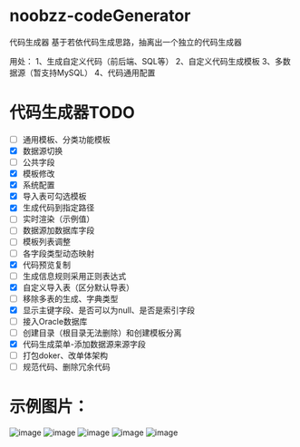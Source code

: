 # noobzz-codeGenerator
代码生成器
基于若依代码生成思路，抽离出一个独立的代码生成器

用处：
1、生成自定义代码（前后端、SQL等）
2、自定义代码生成模板
3、多数据源（暂支持MySQL）
4、代码通用配置

# 代码生成器TODO

- [ ] 通用模板、分类功能模板
- [x] 数据源切换
- [ ] 公共字段
- [x] 模板修改
- [x] 系统配置
- [x] 导入表可勾选模板
- [x] 生成代码到指定路径
- [ ] 实时渲染（示例值）
- [ ] 数据源加数据库字段
- [ ] 模板列表调整
- [ ] 各字段类型动态映射
- [x] 代码预览复制
- [ ] 生成信息规则采用正则表达式
- [x] 自定义导入表（区分默认导表）
- [ ] 移除多表的生成、字典类型
- [x] 显示主键字段、是否可以为null、是否是索引字段
- [ ] 接入Oracle数据库
- [ ] 创建目录（根目录无法删除）和创建模板分离
- [x] 代码生成菜单-添加数据源来源字段
- [ ] 打包doker、改单体架构
- [ ] 规范代码、删除冗余代码

# 示例图片：
![image](https://github.com/RookieDevp/noobzz-codeGenerator/assets/88661272/4a6fe1b8-5e1e-440b-bb6c-812ae36d559b)
![image](https://github.com/RookieDevp/noobzz-codeGenerator/assets/88661272/e4b65a75-43a5-437a-814c-a6196a3a9b06)
![image](https://github.com/RookieDevp/noobzz-codeGenerator/assets/88661272/b1ab9cbe-39ba-491b-83de-caca35feb046)
![image](https://github.com/RookieDevp/noobzz-codeGenerator/assets/88661272/2619ce0c-92c3-4535-8e11-e06690415585)
![image](https://github.com/RookieDevp/noobzz-codeGenerator/assets/88661272/ebe78870-a02e-4e07-8fe6-d7c9213c1469)

